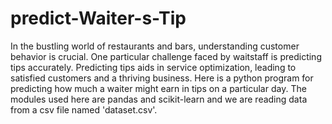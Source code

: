 # predict-Waiter-s-Tip
In the bustling world of restaurants and bars, understanding customer behavior is crucial. One particular challenge faced by waitstaff is predicting tips accurately. Predicting tips aids in service optimization, leading to satisfied customers and a thriving business. Here is a python program for predicting how much a waiter might earn in tips on a particular day. 
The modules used here are pandas and scikit-learn and we are reading data from a csv file named 'dataset.csv'.
